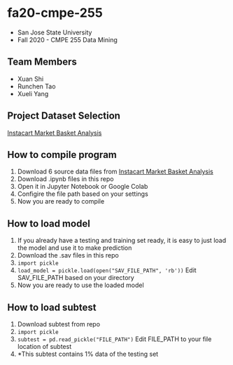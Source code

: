 # fa20-cmpe-255
- San Jose State University
- Fall 2020 - CMPE 255 Data Mining

## Team Members
- Xuan Shi
- Runchen Tao
- Xueli Yang

## Project Dataset Selection
[Instacart Market Basket Analysis](https://www.kaggle.com/c/instacart-market-basket-analysis)

## How to compile program
  1. Download 6 source data files from [Instacart Market Basket Analysis](https://www.kaggle.com/c/instacart-market-basket-analysis)
  1. Download .ipynb files in this repo
  2. Open it in Jupyter Notebook or Google Colab
  3. Configire the file path based on your settings
  4. Now you are ready to compile

## How to load model
  
  1. If you already have a testing and training set ready, it is easy to just load the model and use it to make prediction
  2. Download the .sav files in this repo
  3. ```import pickle```
  4. ```load_model = pickle.load(open("SAV_FILE_PATH", 'rb'))``` Edit SAV_FILE_PATH based on your directory 
  5. Now you are ready to use the loaded model
  
## How to load subtest
  1. Download subtest from repo
  2. ```import pickle```
  3. ```subtest = pd.read_pickle("FILE_PATH")``` Edit FILE_PATH to your file location of subtest
  4. *This subtest contains 1% data of the testing set
